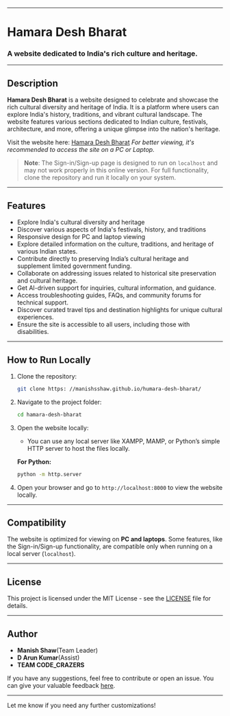 
---

# Hamara Desh Bharat

### A website dedicated to India's rich culture and heritage.

---

## Description

**Hamara Desh Bharat** is a website designed to celebrate and showcase the rich cultural diversity and heritage of India. It is a platform where users can explore India's history, traditions, and vibrant cultural landscape. The website features various sections dedicated to Indian culture, festivals, architecture, and more, offering a unique glimpse into the nation's heritage.

Visit the website here: [Hamara Desh Bharat](https://manishsshaw.github.io/humara-desh-bharat/)
*For better viewing, it's recommended to access the site on a PC or Laptop.*

> **Note**: The Sign-in/Sign-up page is designed to run on `localhost` and may not work properly in this online version. For full functionality, clone the repository and run it locally on your system.

---

## Features

- Explore India's cultural diversity and heritage
- Discover various aspects of India's festivals, history, and traditions
- Responsive design for PC and laptop viewing
- Explore detailed information on the culture, traditions, and heritage of various Indian states.
- Contribute directly to preserving India’s cultural heritage and supplement limited government funding.
- Collaborate on addressing issues related to historical site preservation and cultural heritage.
- Get AI-driven support for inquiries, cultural information, and guidance.
- Access troubleshooting guides, FAQs, and community forums for technical support.
- Discover curated travel tips and destination highlights for unique cultural experiences.
- Ensure the site is accessible to all users, including those with disabilities.







---

## How to Run Locally

1. Clone the repository:
   ```bash
   git clone https: //manishsshaw.github.io/humara-desh-bharat/
   ```

2. Navigate to the project folder:
   ```bash
   cd hamara-desh-bharat
   ```

3. Open the website locally:
   - You can use any local server like XAMPP, MAMP, or Python’s simple HTTP server to host the files locally.

   **For Python:**
   ```bash
   python -m http.server
   ```

4. Open your browser and go to `http://localhost:8000` to view the website locally.

---

## Compatibility

The website is optimized for viewing on **PC and laptops**. Some features, like the Sign-in/Sign-up functionality, are compatible only when running on a local server (`localhost`).

---

## License

This project is licensed under the MIT License - see the [LICENSE](LICENSE) file for details.

---

## Author

- **Manish Shaw**(Team Leader)
- **D Arun Kumar**(Assist)
- **TEAM CODE_CRAZERS**

If you have any suggestions, feel free to contribute or open an issue.
You can give your valuable feedback [here](https://docs.google.com/forms/d/1YOFRGJbMOmrM2jIECULnypCMyMf8LpauKL_-OE4woe8/edit?ts=66e83577).

---

Let me know if you need any further customizations!
